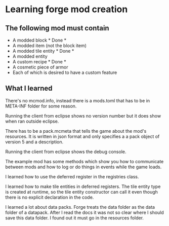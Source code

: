 # Learning forge mod creation
## The following mod must contain
- A modded block * Done *
- A modded item (not the block item)
- A modded tile entity * Done *
- A modded entity
- A custom recipe * Done *
- A cosmetic piece of armor
- Each of which is desired to have a custom feature

## What I learned
There's no mcmod.info, instead there is a mods.toml that has to be in META-INF folder for some reason.

Running the client from eclipse shows no version number but it does show when ran outside eclipse.

There has to be a pack.mcmeta that tells the game about the mod's resources. It is written in json format and only specifies a a pack object of version 5 and a description.

Running the client from eclipse shows the debug console.

The example mod has some methods which show you how to communicate between mods and how to log or do things in events while the game loads.

I learned how to use the deferred register in the registries class.

I learned how to make tile entities in deferred registers. The tile entity type is created at runtime, so the tile entity constructor can call it even though there is no explicit declaration in the code.

I learned a lot about data packs. Forge treats the data folder as the data folder of a datapack. After I read the docs it was not so clear where I should save this data folder. I found out it must go in the resources folder.